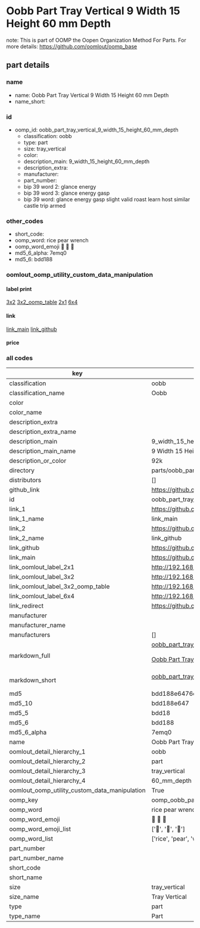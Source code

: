 # Oobb Part Tray Vertical 9 Width 15 Height 60 mm Depth  

note: This is part of OOMP the Oopen Organization Method For Parts. For more details: https://github.com/oomlout/oomp_base

##  part details
  







### name
* name: Oobb Part Tray Vertical 9 Width 15 Height 60 mm Depth
* name_short: 
### id
* oomp_id: oobb_part_tray_vertical_9_width_15_height_60_mm_depth
  * classification: oobb
  * type: part
  * size: tray_vertical
  * color: 
  * description_main: 9_width_15_height_60_mm_depth
  * description_extra: 
  * manufacturer: 
  * part_number: 
  * bip 39 word 2: glance energy
  * bip 39 word 3: glance energy gasp
  * bip 39 word: glance energy gasp slight valid roast learn host similar castle trip armed

### other_codes
* short_code: 
* oomp_word: rice pear wrench
* oomp_word_emoji :rice: :pear: :wrench:
* md5_6_alpha: 7emq0
* md5_6: bdd188






### oomlout_oomp_utility_custom_data_manipulation
#### label print
[3x2](http://192.168.1.245:1112/?label=oomp%207emq0)
[3x2_oomp_table](http://192.168.1.108:1112/?label=oomp%207emq0)
[2x1](http://192.168.1.242:1112/?label=oomp%207emq0)
[6x4](http://192.168.1.55:1112/?label=oomp%207emq0)    

#### link

[link_main](https://github.com/oomlout/oomlout_oomp_version_1_messy/tree/main/parts/oobb_part_tray_vertical_9_width_15_height_60_mm_depth) [link_github](https://github.com/oomlout/oomlout_oomp_version_1_messy/tree/main/parts/oobb_part_tray_vertical_9_width_15_height_60_mm_depth)                             

#### price







### all codes 
| key | value |  
| --- | --- |  
| classification | oobb |  
| classification_name | Oobb |  
| color |  |  
| color_name |  |  
| description_extra |  |  
| description_extra_name |  |  
| description_main | 9_width_15_height_60_mm_depth |  
| description_main_name | 9 Width 15 Height 60 mm Depth |  
| description_or_color | 92k |  
| directory | parts/oobb_part_tray_vertical_9_width_15_height_60_mm_depth |  
| distributors | [] |  
| github_link | https://github.com/oomlout/oomlout_oomp_part_src/tree/main/parts/oobb_part_tray_vertical_9_width_15_height_60_mm_depth |  
| id | oobb_part_tray_vertical_9_width_15_height_60_mm_depth |  
| link_1 | https://github.com/oomlout/oomlout_oomp_version_1_messy/tree/main/parts/oobb_part_tray_vertical_9_width_15_height_60_mm_depth |  
| link_1_name | link_main |  
| link_2 | https://github.com/oomlout/oomlout_oomp_version_1_messy/tree/main/parts/oobb_part_tray_vertical_9_width_15_height_60_mm_depth |  
| link_2_name | link_github |  
| link_github | https://github.com/oomlout/oomlout_oomp_version_1_messy/tree/main/parts/oobb_part_tray_vertical_9_width_15_height_60_mm_depth |  
| link_main | https://github.com/oomlout/oomlout_oomp_version_1_messy/tree/main/parts/oobb_part_tray_vertical_9_width_15_height_60_mm_depth |  
| link_oomlout_label_2x1 | http://192.168.1.242:1112/?label=oomp%207emq0 |  
| link_oomlout_label_3x2 | http://192.168.1.245:1112/?label=oomp%207emq0 |  
| link_oomlout_label_3x2_oomp_table | http://192.168.1.108:1112/?label=oomp%207emq0 |  
| link_oomlout_label_6x4 | http://192.168.1.55:1112/?label=oomp%207emq0 |  
| link_redirect | https://github.com/oomlout/oomlout_oomp_version_1_messy/tree/main/parts/oobb_part_tray_vertical_9_width_15_height_60_mm_depth |  
| manufacturer |  |  
| manufacturer_name |  |  
| manufacturers | [] |  
| markdown_full | [oobb_part_tray_vertical_9_width_15_height_60_mm_depth](none)<br>[](none)<br>[Oobb Part Tray Vertical 9 Width 15 Height 60 Mm Depth](none)<br><br> |  
| markdown_short | [oobb_part_tray_vertical_9_width_15_height_60_mm_depth](none)<br><br> |  
| md5 | bdd188e6476e0fdaec786cbac0528315 |  
| md5_10 | bdd188e647 |  
| md5_5 | bdd18 |  
| md5_6 | bdd188 |  
| md5_6_alpha | 7emq0 |  
| name | Oobb Part Tray Vertical 9 Width 15 Height 60 mm Depth |  
| oomlout_detail_hierarchy_1 | oobb |  
| oomlout_detail_hierarchy_2 | part |  
| oomlout_detail_hierarchy_3 | tray_vertical |  
| oomlout_detail_hierarchy_4 | 60_mm_depth |  
| oomlout_oomp_utility_custom_data_manipulation | True |  
| oomp_key | oomp_oobb_part_tray_vertical_9_width_15_height_60_mm_depth |  
| oomp_word | rice pear wrench |  
| oomp_word_emoji | :rice: :pear: :wrench: |  
| oomp_word_emoji_list | [':rice:', ':pear:', ':wrench:'] |  
| oomp_word_list | ['rice', 'pear', 'wrench'] |  
| part_number |  |  
| part_number_name |  |  
| short_code |  |  
| short_name |  |  
| size | tray_vertical |  
| size_name | Tray Vertical |  
| type | part |  
| type_name | Part |  
